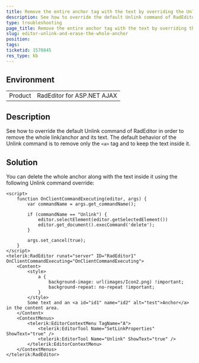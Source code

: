 ```yaml
---
title: Remove the entire anchor tag with the text by overriding the Unlink command of RadEditor
description: See how to override the default Unlink command of RadEditor to remove the whole link and the text too
type: troubleshooting
page_title: Remove the entire anchor tag with the text by overriding the Unlink command of RadEditor
slug: editor-unlink-and-erase-the-whole-anchor
position: 
tags: 
ticketid: 1570845
res_type: kb
---
```


## Environment
<table>
	<tbody>
		<tr>
			<td>Product</td>
			<td>RadEditor for ASP.NET AJAX</td>
		</tr>
	</tbody>
</table>


## Description
See how to override the default Unlink command of RadEditor in order to remove the whole link/anchor and its text. The default behavior of the Unlink command is to remove only the `<a>` tag and to keep the text inside it.

## Solution
You can delete the whole anchor along with the text inside it using the following Unlink command override:

````ASP.NET
<script>
    function OnClientCommandExecuting(editor, args) {
        var commandName = args.get_commandName();
                    
        if (commandName == "Unlink") {
            editor.selectElement(editor.getSelectedElement())
            editor.get_document().execCommand('delete');
        }

        args.set_cancel(true);
    }
</script>
<telerik:RadEditor runat="server" ID="RadEditor1" OnClientCommandExecuting="OnClientCommandExecuting">
    <Content>  
        <style>
            a {
                background-image: url(images/Icon2.png) !important;
                background-repeat: no-repeat !important;
            }
        </style>
        Some text and an <a id="id1" name="id2" alt="test">Anchor</a> in the content area.
    </Content>
    <ContextMenus>
        <telerik:EditorContextMenu TagName="A">
            <telerik:EditorTool Name="SetLinkProperties" ShowText="true" />
            <telerik:EditorTool Name="Unlink" ShowText="true" />
        </telerik:EditorContextMenu>
    </ContextMenus>
</telerik:RadEditor>
````
 
     